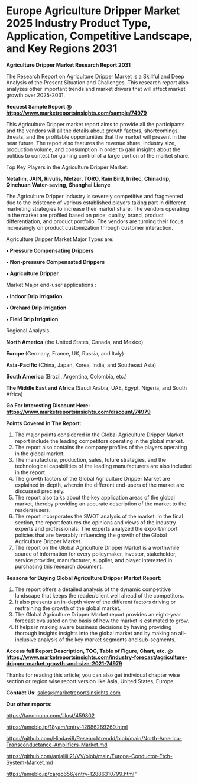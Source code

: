  # Europe Agriculture Dripper Market 2025 Industry Product Type, Application, Competitive Landscape, and Key Regions 2031

<strong>Agriculture Dripper Market Research Report 2031</strong>

The Research Report on Agriculture Dripper Market is a Skillful and Deep Analysis of the Present Situation and Challenges. This research report also analyzes other important trends and market drivers that will affect market growth over 2025-2031.

<strong>Request Sample Report @ <a href=https://www.marketreportsinsights.com/sample/74979>https://www.marketreportsinsights.com/sample/74979</a></strong>

This Agriculture Dripper market report aims to provide all the participants and the vendors will all the details about growth factors, shortcomings, threats, and the profitable opportunities that the market will present in the near future. The report also features the revenue share, industry size, production volume, and consumption in order to gain insights about the politics to contest for gaining control of a large portion of the market share.

Top Key Players in the Agriculture Dripper Market:

<strong>Netafim, JAIN, Rivulis, Metzer, TORO, Rain Bird, Irritec, Chinadrip, Qinchuan Water-saving, Shanghai Lianye</strong>

The Agriculture Dripper Industry is severely competitive and fragmented due to the existence of various established players taking part in different marketing strategies to increase their market share. The vendors operating in the market are profiled based on price, quality, brand, product differentiation, and product portfolio. The vendors are turning their focus increasingly on product customization through customer interaction.

Agriculture Dripper Market Major Types are:

<strong>• Pressure Compensating Drippers

• Non-pressure Compensated Drippers

• Agriculture Dripper</strong>

Market Major end-user applications :

<strong>• Indoor Drip Irrigation

• Orchard Drip Irrigation

• Field Drip Irrigation</strong>

Regional Analysis

</u><strong><b>North America</b></strong> (the United States, Canada, and Mexico)

<strong><b>Europe </b></strong>(Germany, France, UK, Russia, and Italy)

<strong><b>Asia-Pacific</b></strong> (China, Japan, Korea, India, and Southeast Asia)

<strong><b>South America</b></strong> (Brazil, Argentina, Colombia, etc.)

<strong><b>The Middle East and Africa</b></strong> (Saudi Arabia, UAE, Egypt, Nigeria, and South Africa)

<strong>Go For Interesting Discount Here: <a href=https://www.marketreportsinsights.com/discount/74979>https://www.marketreportsinsights.com/discount/74979</a></strong>

<strong>Points Covered in The Report:</strong>
<ol>
  <li>The major points considered in the Global Agriculture Dripper Market report include the leading competitors operating in the global market.</li>
  <li>The report also contains the company profiles of the players operating in the global market.</li>
  <li>The manufacture, production, sales, future strategies, and the technological capabilities of the leading manufacturers are also included in the report.</li>
  <li>The growth factors of the Global Agriculture Dripper Market are explained in-depth, wherein the different end-users of the market are discussed precisely.</li>
  <li>The report also talks about the key application areas of the global market, thereby providing an accurate description of the market to the readers/users.</li>
  <li>The report incorporates the SWOT analysis of the market. In the final section, the report features the opinions and views of the industry experts and professionals. The experts analyzed the export/import policies that are favorably influencing the growth of the Global Agriculture Dripper Market.</li>
  <li>The report on the Global Agriculture Dripper Market is a worthwhile source of information for every policymaker, investor, stakeholder, service provider, manufacturer, supplier, and player interested in purchasing this research document.</li>
</ol>
<strong>Reasons for Buying Global Agriculture Dripper Market Report:</strong>

<ol>
  <li>The report offers a detailed analysis of the dynamic competitive landscape that keeps the reader/client well ahead of the competitors.</li>
  <li>It also presents an in-depth view of the different factors driving or restraining the growth of the global market.</li>
  <li>The Global Agriculture Dripper Market report provides an eight-year forecast evaluated on the basis of how the market is estimated to grow.</li>
  <li>It helps in making aware business decisions by having providing thorough insights insights into the global market and by making an all-inclusive analysis of the key market segments and sub-segments.</li>
</ol>
<strong>Access full Report Description, TOC, Table of Figure, Chart, etc. @ <a href=https://www.marketreportsinsights.com/industry-forecast/agriculture-dripper-market-growth-and-size-2021-74979>https://www.marketreportsinsights.com/industry-forecast/agriculture-dripper-market-growth-and-size-2021-74979</a></strong>


Thanks for reading this article; you can also get individual chapter wise section or region wise report version like Asia, United States, Europe.

<strong>Contact Us:</strong>
sales@marketreportsinsights.com

<strong>Our other reports:</strong>

<a href=https://tanomuno.com/illust/459802>https://tanomuno.com/illust/459802</a>

<a href=https://ameblo.jp/18yam/entry-12886289269.html>https://ameblo.jp/18yam/entry-12886289269.html</a>

<a href=https://github.com/Hindavi9/Researchtrendd/blob/main/North-America-Transconductance-Amplifiers-Market.md>https://github.com/Hindavi9/Researchtrendd/blob/main/North-America-Transconductance-Amplifiers-Market.md</a>

<a href=https://github.com/anjaliiii21/VV/blob/main/Europe-Conductor-Etch-System-Market.md>https://github.com/anjaliiii21/VV/blob/main/Europe-Conductor-Etch-System-Market.md</a>

<a href=https://ameblo.jp/cargo656/entry-12886310799.html>https://ameblo.jp/cargo656/entry-12886310799.html</a>"
